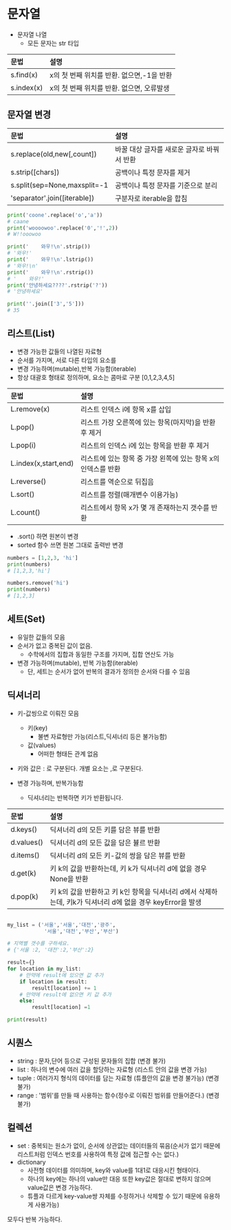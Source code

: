 # 문자열
* 문자열 나열
  * 모든 문자는 str 타입

|문법|설명|
|:--|:--|
|s.find(x)|x의 첫 번째 위치를 반환. 없으면,-1을 반환|
|s.index(x)|x의 첫 번째 위치를 반환. 없으면, 오류발생|

## 문자열 변경
|문법|설명|
|:--|:--|
|s.replace(old,new[,count])|바꿀 대상 글자를 새로운 글자로 바꿔서 반환|
|s.strip([chars])|공백이나 특정 문자를 제거|
|s.split(sep=None,maxsplit=-1|공백이나 특정 문자를 기준으로 분리|
|'separator'.join([iterable])|구분자로 iterable을 합침
```python
print('coone'.replace('o','a'))
# caane
print('woooowoo'.replace('0','!',2))
# W!!ooowoo
```

```python
print('    와우!\n'.strip())
# '와우!'
print('    와우!\n'.lstrip())
# '와우!\n'
print('    와우!\n'.rstrip())
# '    와우!'
print('안녕하세요????'.rstrip('?'))
# '안녕하세요'
```
```python
print(''.join(['3','5']))
# 35
```

## 리스트(List)
* 변경 가능한 값들의 나열된 자료형
* 순서를 가지며, 서로 다른 타입의 요소를
* 변경 가능하며(mutable),반복 가능함(iterable)
* 항상 대괄호 형태로 정의하며, 요소는 콤마로 구분 [0,1,2,3,4,5]

|문법|설명|
|:--|:--|
|L.remove(x)|리스트 인덱스 i에 항목 x를 삽입|
|L.pop()|리스트 가장 오른쪽에 있는 항목(마지막)을 반환 후 제거|
|L.pop(i)|리스트의 인덱스 i에 있는 항목을 반환 후 제거|
|L.index(x,start,end)|리스트에 있는 항목 중 가장 왼쪽에 있는 항목 x의 인덱스를 반환|
|L.reverse()|리스트를 역순으로 뒤집음|
|L.sort()|리스트를 정렬(매개변수 이용가능)|
|L.count()|리스트에서 항목 x가 몇 개 존재하는지 갯수를 반환|
* .sort() 하면 원본이 변경
* sorted 함수 쓰면 원본 그대로 출력반 변경

```python
numbers = [1,2,3, 'hi']
print(numbers)
# [1,2,3,'hi']

numbers.remove('hi')
print(numbers)
# [1,2,3]
```

## 세트(Set)
* 유일한 값들의 모음
* 순서가 없고 중복된 값이 없음.
  * 수학에서의 집합과 동일한 구조를 가지며, 집합 연산도 가능
* 변경 가능하며(mutable), 반복 가능함(iterable)
  * 단, 세트는 순서가 없어 반복의 결과가 정의한 순서와 다를 수 있음
## 딕셔너리
* 키-값씽으로 이뤄진 모음
  * 키(key)
    * 불변 자료형만 가능(리스트,딕셔너리 등은 불가능함)
  * 값(values)
    * 어떠한 형태든 관계 없음

* 키와 값은 : 로 구분된다. 개별 요소는 ,로 구분된다.
* 변경 가능하며, 반복가능함
  * 딕셔너리는 반복하면 키가 반환됩니다.

|문법|설명|
|:--|:--|
|d.keys()|딕셔너리 d의 모든 키를 담은 뷰를 반환|
|d.values()|딕셔너리 d의 모든 값을 담은 뷸르 반환|
|d.items()|딕셔너리 d의 모든 키-값의 쌍을 담은 뷰를 반환|
|d.get(k)|키 k의 값을 반환하는데, 키 k가 딕셔너리 d에 없을 경우 None을 반환|
|d.pop(k)|키 k의 값을 반환하고 키 k인 항목을 딕셔너리 d에서 삭제하는데, 키k가 딕셔너리 d에 없을 경우 keyError을 발생|
```python

my_list = ('서울','서울','대전','광주',
            '서울','대전','부산','부산')

# 지역별 갯수를 구하세요.
# {'서울 :2, '대전':2,'부산':2}

result={}
for location in my_list:
    # 만약에 result에 있으면 값 추가
    if location in result:
        result[location] += 1
    # 만약에 result에 없으면 키 값 추가
    else:
        result[location] =1

print(result)
```

## 시퀀스
* string : 문자,단어 등으로 구성된 문자들의 집합 (변경 불가)
* list : 하나의 변수에 여러 값을 할당하는 자료형 (리스트 안의 값을 변경 가능)
* tuple : 여러가지 형식의 데이터를 담는 자료형 (튜플안의 값을 변경 불가능) (변경 불가)
* range : '범위'를 만들 때 사용하는 함수(정수로 이뤄진 범위를 만들어준다.) (변경 불가)

## 컬렉션
* set : 중복되는 원소가 없이, 순서에 상관없는 데이터들의 묶음(순서가 없기 때문에 리스트처럼 인덱스 번호를 사용하여 특정 값에 접근할 수는 없다.)
* dictionary 
  * 사전형 데이터를 의미하며, key와 value를 1대1로 대응시킨 형태이다.
  * 하나의 key에는 하나의 value만 대응 또한 key값은 절대로 변하지 않으며 value값은 변경 가능하다.
  * 튜플과 다르게 key-value쌍 자체를 수정하거나 삭제할 수 있기 때문에 유용하게 사용가능)


모두다 반복 가능하다. 